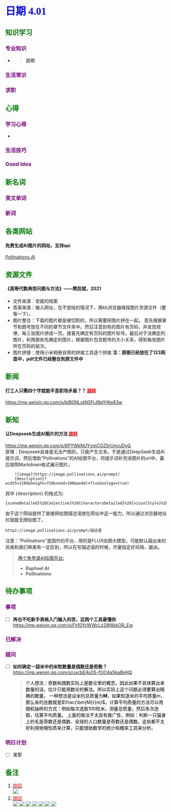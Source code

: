 ## <font color = blue face=楷体 size=6>日期 4.01 </font>

## <font color = green>知识学习 </font>
### <font color = purple>专业知识 </font>
+ 
   > <font color = o> 说明 </font>
### <font color = purple>生活常识 </font>

### <font color = purple>求职 </font>



## <font color = green>心得 </font>
### <font color = purple>学习心得 </font>
+ 
### <font color = purple>生活技巧 </font>

### <font color = purple>Good Idea </font>



## <font color = green>新名词 </font>
### <font color = purple>英文单词 </font>
### <font color = purple>新词 </font>



## <font color = green>各类网站 </font>
#### 免费生成AI图片的网站，支持api
[Pollinations.AI](https://pollinations.ai/)

## <font color = green>资源文件 </font>
#### 《高等代数典型问题与方法》——樊启斌，2021
+ 文件来源：安妮的档案
+ 答案来源：输入网址，在不登陆的情况下，用kb浏览器嗅探图片资源文件（要等一下）。
+ 图片整合：下载的图片都是被切割的，所以需要把图片拼在一起。
	首先根据章节和题号放在不同的章节文件夹中。然后注意到有的图片有页码，并发现规律，每三张图片拼成一页。接着先确定有页码的图片标号。最后对于没确定的图片，利用那些先确定的图片，根据图片包含题号的大小关系，得到每张图片所在页码的层次。
+ 图片拼接：使用小米相册自带的拼接工具逐个拼接
**注：原图已经放在了123网盘中，pdf文件已经整合到原文件中**

## <font color = green>新闻 </font>
#### 打工人只需四个字就能平息职场矛盾？？ <a id = "02-1">  [<font color = red>跳转</font>](#02-2)
https://mp.weixin.qq.com/s/bIB0NLutNSFrJNdYjKe83w

## <font color = green>新知 </font>
#### 让Deepseek生成AI图片的方法  <a id = "01-1">  [<font color = red>跳转</font>](#01-2) 
https://mp.weixin.qq.com/s/6PYWkNUYvmCOZ5rUncuDyQ  
	原理：Deepseek自身是无法产图的，只能产生文本。于是通过DeepSeek生成AI提示词，然后借助“Pollinations”的AI绘图平台，将提示词补充进图片的url中，最后按照Markdown格式展示图片。
```
	![image](https://image.pollinations.ai/prompt/
	{description}?width=1280&height=720&seed=100&model=flux&nologo=true)
```
其中 {description} 的格式为:
```		
{sceneDetailed}%20{adjective}%20{charactersDetailed}%20{visualStyle}%20{genre}%20{artistReference}
```
由于这个网站提供了直接把绘图描述语放在网址中这一能力，所以通过浏览器地址栏就能无限绘图了。
```
https://image.pollinations.ai/prompt/描述语
```
注意：“Pollinations”是国外的平台，用的是FLUX绘图大模型，可能默认画出来的风格和我们审美有一定区别，所以在写描述语的时候，尽量指定好风格、画派。

> [两个免登录AI绘图平台:](https://mp.weixin.qq.com/s?__biz=MjM5MDI4MzA3Mg==&mid=2647694280&idx=1&sn=8e9bfc23f02e274b1b45061ec8bfb664&scene=21)
> + **Raphael AI**
> + **Pollinations**

## <font color = green>待办事项 </font>
### <font color = purple>事项 </font>
- [ ] **再也不吃新手表格入门输入的苦，这两个工具最懂你**  https://mp.weixin.qq.com/s/Fh10YcWWcLx28f4kkOR_Ew  
	
### <font color = purple>已解决 </font>
### <font color = purple>疑问 </font>
- [ ] **如何确定一袋米中的米粒数量是偶数还是奇数？**  
	https://mp.weixin.qq.com/s/uxcbEAs05-fOO4a5kaBsHQ  
	> <font color = o > 个人想法：奇数和偶数实际上是数论里的概念，因此如果不具体算出来数量的话，估计只能用数论的解法。所以实际上这个问题必须要算出精确的数量。
	一种想法是设米的总质量为$\bm{M}$，如果知道米的平均质量$m$，那么米的总数就是$\frac{\bm{M}}{m}$。计算平均质量的方法可以用随机抽样的方式：例如每次选取100粒米，测量总质量，然后多次选取，估算平均质量。
	上面的做法不太具有推广性，例如：判断一只猫身上的毛是奇数还是偶数、全球的人口数量是奇数还是偶数。这些都不太好利用物理性质来计算，只能借助数学的统计和概率工具来分析。
### <font color = purple>明日计划 </font>
- [ ] 发型  


## <font color = green>备注 </font>
  1. <a id ="01-2">[<font color = red>跳回</font>](#01-1) <br/> <img src= ../picture/4.01/01.png>
  2. <a id = "02-2">  [<font color = red>跳回</font>](#02-1)<br/>  <img src="../picture/4.01/02.jpg">  <img src="../picture/4.01/03.jpg"> <img src="../picture/4.01/04.jpg"> <img src="../picture/4.01/05.jpg"> <img src="../picture/4.01/06.jpg"> <img src="../picture/4.01/07.jpg"> <img src="../picture/4.01/08.jpg">


<!--stackedit_data:
eyJoaXN0b3J5IjpbLTIyODk1MzI5MywzMjEyODgyLDIwMjU3NT
Y3OTIsLTE1MTY1MDkxNTAsMTUwMjU0NzA1MiwxMjAxODcxNjQ2
LDUzNzIwODM1MCwtNzU2MDg5NTk5LC0xMTM3NDc4ODc0LDEyNj
g0MTQxMTgsLTExMjU4ODUxMDEsMTY3MjU4MjYyOSwyMTk2NzM0
NTMsODY0MDg5MDgwLDEyMDgxMDI2NTYsMTEwMTQ3MTc2MSwtMz
Q3MjQ5MjMxLC0yMTQxMzgxMDQ5XX0=
-->